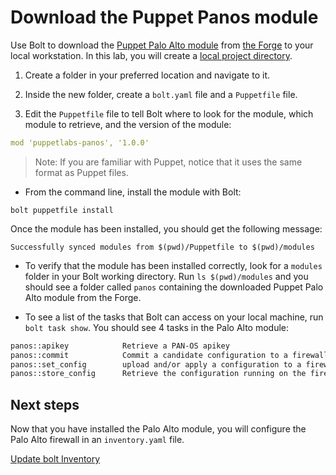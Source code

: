 # Download the Puppet Panos module

Use Bolt to download the [Puppet Palo Alto module](https://forge.puppet.com/puppetlabs/panos) from [the Forge](https://forge.puppet.com/) to your local workstation. In this lab, you will create a [local project directory](https://puppet.com/docs/bolt/latest/bolt_project_directories.html#local-project-directory).

1. Create a folder in your preferred location and navigate to it.

2. Inside the new folder, create a `bolt.yaml` file and a `Puppetfile` file.

3. Edit the `Puppetfile` file to tell Bolt where to look for the module, which module to retrieve, and the version of the module:

```yaml
mod 'puppetlabs-panos', '1.0.0'
```

> Note: If you are familiar with Puppet, notice that it uses the same format as Puppet files.

- From the command line, install the module with Bolt:

`bolt puppetfile install`

Once the module has been installed, you should get the following message:

`Successfully synced modules from $(pwd)/Puppetfile to $(pwd)/modules`

- To verify that the module has been installed correctly, look for a `modules` folder in your Bolt working directory. Run `ls $(pwd)/modules` and you should see a folder called `panos` containing the downloaded Puppet Palo Alto module from the Forge.

- To see a list of the tasks that Bolt can access on your local machine, run `bolt task show`. You should see 4 tasks in the Palo Alto module:

```bash
panos::apikey            Retrieve a PAN-OS apikey
panos::commit            Commit a candidate configuration to a firewall.
panos::set_config        upload and/or apply a configuration to a firewall.
panos::store_config      Retrieve the configuration running on the firewall.
```

## Next steps

Now that you have installed the Palo Alto module, you will configure the Palo Alto firewall in an `inventory.yaml` file.

[Update bolt Inventory](./../03-update-bolt-inventory/README.md)
